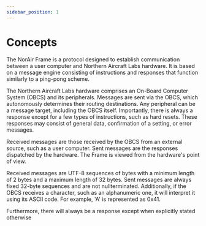 ```yaml
---
sidebar_position: 1
---
```


# Concepts

The NorAir Frame is a protocol designed to establish communication between a user
computer and Northern Aircraft Labs hardware. It is based on a message engine consisting of
instructions and responses that function similarly to a ping-pong scheme.

The Northern Aircraft Labs hardware comprises an On-Board Computer System (OBCS) and its
peripherals. Messages are sent via the OBCS, which autonomously determines their routing
destinations. Any peripheral can be a message target, including the OBCS itself. Importantly, there
is always a response except for a few types of instructions, such as hard resets. These responses
may consist of general data, confirmation of a setting, or error messages.

Received messages are those received by the OBCS from an external source, such as a user
computer. Sent messages are the responses dispatched by the hardware.
The Frame is viewed from the hardware's point of view.

Received messages are UTF-8 sequences of bytes with a minimum length of 2 bytes and a
maximum length of 32 bytes.
Sent messages are always fixed 32-byte sequences and are not nullterminated.
Additionally, if the OBCS receives a character, such as an alphanumeric one, it will
interpret it using its ASCII code. For example, 'A' is represented as 0x41.

Furthermore, there will always be a response except when explicitly stated otherwise